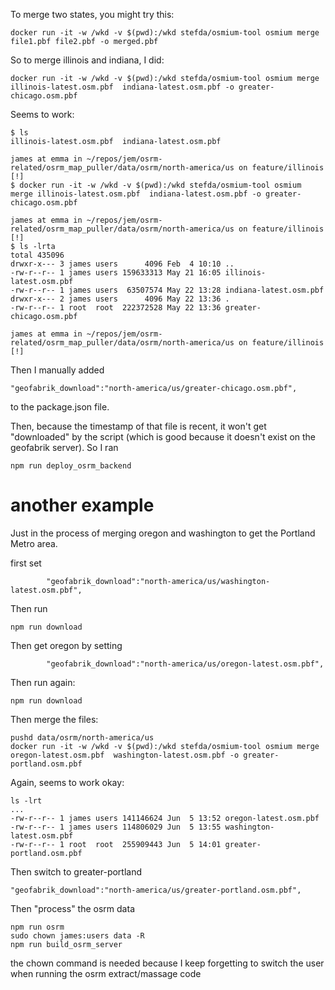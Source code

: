 To merge two states, you might try this:

```
docker run -it -w /wkd -v $(pwd):/wkd stefda/osmium-tool osmium merge  file1.pbf file2.pbf -o merged.pbf
```


So to merge illinois and indiana, I did:

```
docker run -it -w /wkd -v $(pwd):/wkd stefda/osmium-tool osmium merge illinois-latest.osm.pbf  indiana-latest.osm.pbf -o greater-chicago.osm.pbf
```

Seems to work:

```
$ ls
illinois-latest.osm.pbf  indiana-latest.osm.pbf

james at emma in ~/repos/jem/osrm-related/osrm_map_puller/data/osrm/north-america/us on feature/illinois [!]
$ docker run -it -w /wkd -v $(pwd):/wkd stefda/osmium-tool osmium merge illinois-latest.osm.pbf  indiana-latest.osm.pbf -o greater-chicago.osm.pbf

james at emma in ~/repos/jem/osrm-related/osrm_map_puller/data/osrm/north-america/us on feature/illinois [!]
$ ls -lrta
total 435096
drwxr-x--- 3 james users      4096 Feb  4 10:10 ..
-rw-r--r-- 1 james users 159633313 May 21 16:05 illinois-latest.osm.pbf
-rw-r--r-- 1 james users  63507574 May 22 13:28 indiana-latest.osm.pbf
drwxr-x--- 2 james users      4096 May 22 13:36 .
-rw-r--r-- 1 root  root  222372528 May 22 13:36 greater-chicago.osm.pbf

james at emma in ~/repos/jem/osrm-related/osrm_map_puller/data/osrm/north-america/us on feature/illinois [!]
```

Then I manually added
```
"geofabrik_download":"north-america/us/greater-chicago.osm.pbf",
```

to the package.json file.

Then, because the timestamp of that file is recent, it won't get
"downloaded" by the script (which is good because it doesn't exist on
the geofabrik server).  So I ran

```
npm run deploy_osrm_backend
```


# another example

Just in the process of merging oregon and washington to get the
Portland Metro area.

first set

```
        "geofabrik_download":"north-america/us/washington-latest.osm.pbf",
```

Then run

```
npm run download
```

Then get oregon by setting

```
        "geofabrik_download":"north-america/us/oregon-latest.osm.pbf",
```

Then run again:

```
npm run download
```

Then merge the files:


```
pushd data/osrm/north-america/us
docker run -it -w /wkd -v $(pwd):/wkd stefda/osmium-tool osmium merge oregon-latest.osm.pbf  washington-latest.osm.pbf -o greater-portland.osm.pbf
```

Again, seems to work okay:

```
ls -lrt
...
-rw-r--r-- 1 james users 141146624 Jun  5 13:52 oregon-latest.osm.pbf
-rw-r--r-- 1 james users 114806029 Jun  5 13:55 washington-latest.osm.pbf
-rw-r--r-- 1 root  root  255909443 Jun  5 14:01 greater-portland.osm.pbf
```

Then switch to greater-portland

```
"geofabrik_download":"north-america/us/greater-portland.osm.pbf",
```

Then "process" the osrm data

```
npm run osrm
sudo chown james:users data -R
npm run build_osrm_server
```

the chown command is needed because I keep forgetting to switch the
user when running the osrm extract/massage code
